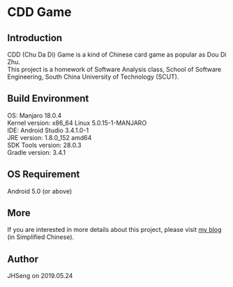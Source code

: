 # CDD Game

## Introduction
CDD (Chu Da Di) Game is a kind of Chinese card game as popular as Dou Di Zhu.  
This project is a homework of Software Analysis class, School of Software Engineering, South China University of Technology (SCUT). 

## Build Environment
OS: Manjaro 18.0.4  
Kernel version: x86_64 Linux 5.0.15-1-MANJARO  
IDE: Android Studio 3.4.1.0-1  
JRE version: 1.8.0_152 amd64  
SDK Tools version: 28.0.3  
Gradle version: 3.4.1

## OS Requirement
Android 5.0 (or above)

## More
If you are interested in more details about this project, please visit [my blog](https://www.cnblogs.com/JHSeng) (in Simplified Chinese).

## Author
JHSeng on 2019.05.24